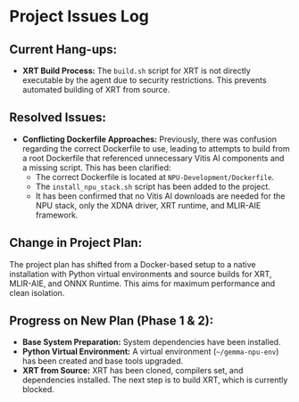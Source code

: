 # Project Issues Log

## Current Hang-ups:

*   **XRT Build Process:** The `build.sh` script for XRT is not directly executable by the agent due to security restrictions. This prevents automated building of XRT from source.

## Resolved Issues:

*   **Conflicting Dockerfile Approaches:** Previously, there was confusion regarding the correct Dockerfile to use, leading to attempts to build from a root Dockerfile that referenced unnecessary Vitis AI components and a missing script. This has been clarified:
    *   The correct Dockerfile is located at `NPU-Development/Dockerfile`.
    *   The `install_npu_stack.sh` script has been added to the project.
    *   It has been confirmed that no Vitis AI downloads are needed for the NPU stack, only the XDNA driver, XRT runtime, and MLIR-AIE framework.

## Change in Project Plan:

The project plan has shifted from a Docker-based setup to a native installation with Python virtual environments and source builds for XRT, MLIR-AIE, and ONNX Runtime. This aims for maximum performance and clean isolation.

## Progress on New Plan (Phase 1 & 2):

*   **Base System Preparation:** System dependencies have been installed.
*   **Python Virtual Environment:** A virtual environment (`~/gemma-npu-env`) has been created and base tools upgraded.
*   **XRT from Source:** XRT has been cloned, compilers set, and dependencies installed. The next step is to build XRT, which is currently blocked.